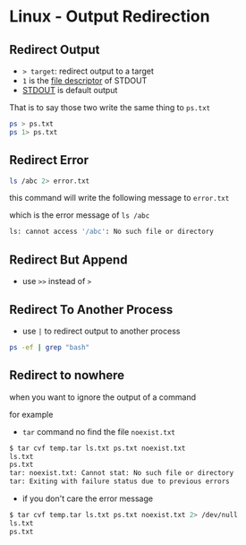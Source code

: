 # Linux - Output Redirection

## Redirect Output

- `> target`: redirect output to a target
- `1` is the [file descriptor](linux-file-descriptor.md) of STDOUT
- [STDOUT]() is default output

That is to say those two write the same thing to `ps.txt`

```sh
ps > ps.txt
ps 1> ps.txt
```

## Redirect Error

```sh
ls /abc 2> error.txt
```

this command will write the following message to `error.txt`

which is the error message of `ls /abc`

```sh
ls: cannot access '/abc': No such file or directory
```

## Redirect But Append

- use `>>` instead of `>`

## Redirect To Another Process

- use `|` to redirect output to another process

```sh
ps -ef | grep "bash"
```

## Redirect to nowhere

when you want to ignore the output of a command

for example

- `tar` command no find the file `noexist.txt`

```sh
$ tar cvf temp.tar ls.txt ps.txt noexist.txt
ls.txt
ps.txt
tar: noexist.txt: Cannot stat: No such file or directory
tar: Exiting with failure status due to previous errors
```

- if you don't care the error message

```sh
$ tar cvf temp.tar ls.txt ps.txt noexist.txt 2> /dev/null
ls.txt
ps.txt
```

